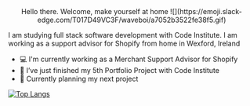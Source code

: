 
<div align='center'>
Hello there. Welcome, make yourself at home ![](https://emoji.slack-edge.com/T017D49VC3F/waveboi/a7052b3522fe38f5.gif)
</div>

I am studying full stack software development with Code Institute. I am working as a support advisor for Shopify from home in Wexford, Ireland

- :computer: I'm currently working as a Merchant Support Advisor for Shopify
- :school: I’ve just finished my 5th Portfolio Project with Code Institute
- :thinking: Currently planning my next project

[![Top Langs](https://github-readme-stats.vercel.app/api/top-langs/?username=anuraghazra&theme=gotham&layout=compact)](https://github.com/anuraghazra/github-readme-stats)


